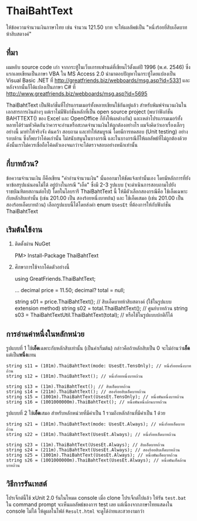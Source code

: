 # ThaiBahtText
ให้ข้อความจำนวนเงินภาษาไทย เช่น จำนวน 121.50 บาท จะให้ผลลัพธ์เป็น "หนึ่งร้อยยี่สิบเอ็ดบาทห้าสิบสตางค์"


## ที่มา
ผมหยิบ source code เก่า จากกระทู้ในเว็บเกรทเฟรนด์ที่เขียนไว้ตั้งแต่ปี 1996 (พ.ศ. 2546) ซึ่งแรกเลยเขียนเป็นภาษา VBA ใน MS Access 2.0
นำมาตอบปัญหาในกระทู้โดยแปลงเป็น Visual Basic .NET ที่ http://greatfriends.biz/webboards/msg.asp?id=5331
และหลังจากนั้นก็ได้แปลงเป็นภาษา C# ที่ http://www.greatfriends.biz/webboards/msg.asp?id=5695

ThaiBahtText เป็นฟังก์ชั่นที่โปรแกรมเมอร์ทั้งหลายเขียนใช้กันอยู่แล้ว สำหรับพิมพ์จำนวนเงินในเอกสารการเงินต่างๆ 
แต่เราไม่มีฟังก์ชั่นหลักที่เป็น open source project (พบว่าฟังก์ชั่น BAHTTEXT() ของ Excel และ OpenOffice ก็ยังให้ผลต่างกัน)
และเหล่าโปรแกรมเมอร์ทั้งหลายได้ร่วมหัวคิดกันว่าควรจะอ่านหรือสะกดจำนวนเงินให้ถูกต้องอย่างไร ผมจึงคิดว่าเอาเรื่องเล็กๆ อย่างนี้
มาทำให้จริงจัง ค้นคว้า สอบถาม และทำให้สมบูรณ์ โดยมีการทดสอบ (Unit testing) อย่างรอบด้าน ซึ่งก็พบว่าโค้ดเก่านั้น
ไม่สนับสนุนในบางกรณี และในบางกรณีก็ให้ผลลัพธ์ที่ไม่ถูกต้องด้วย ดังนั้นเราไม่ควรเชื่อถือโค้ดตัวเองจนกว่าจะได้ตรวจสอบอย่างหนักเท่านั้น

## กี่บาทถ้วน?
ข้อความจำนวนเงิน ก็คือเขียน "คำอ่านจำนวนเงิน" นั้นออกมาให้ชัดแจ้งเท่านั้นเอง โดยมีหลักการที่ยังหาข้อสรุปแน่นอนไม่ได้
อยู่บ้างในกรณี "เอ็ด" ซึ่งมี 2-3 รูปแบบ (จะดำเนินการสอบถามไปยังราชบัณฑิตยสถานต่อไป) โดยในไลบรารี ThaiBahtText นี้
ให้มีตัวเลือกสองกรณีคือ ใช้เอ็ดเฉพาะกับหลักสิบเท่านั้น (เช่น 201.00 เป็น สองร้อยหนึ่งบาทถ้น) 
และ ใช้เอ็ดเสมอ (เช่น 201.00 เป็น สองร้อยเอ็ดบาทถ้วน) เลือกรูปแบบนี้ได้โดยส่งค่า enum `UsesEt` ที่ต้องการให้กับฟังก์ชั่น ThaiBahtText

## เริมต้นใช้งาน
1. ติดตั้งผ่าน NuGet

    PM> Install-Package ThaiBahtText

2. ศึกษาการใช้จากโค้ดตัวอย่างนี้

    using GreatFriends.ThaiBahtText;
    
    ...
    decimal price = 11.50;
    decimal? total = null;
    
    string s01 = price.ThaiBahtText(); // สิบเอ็ดบาทห้าสิบสตางค์ (ใช้ในรูปแบบ extension method)
    string s02 = total.ThaiBahtText(); // ศูนย์บาทถ้วน
    string s03 = ThaiBahtTextUtil.ThaiBahtText(total); // หรือใช้ในรูปแบบปกติก็ได้


## การอ่านค่าหนึ่งในหลักหน่วย
รูปแบบที่ 1 ใช้**เอ็ด**เฉพาะกับหลักสิบเท่านั้น (เป็นค่าเริ่มต้น) กล่าวคือถ้าหลักสิบเป็น 0 จะไม่อ่านว่า**เอ็ด**แต่เป็น**หนึ่ง**แทน

    string s11 = (101m).ThaiBahtText(mode: UsesEt.TensOnly); // หนึ่งร้อยหนึ่งบาทถ้วน
    string s12 = (101m).ThaiBahtText(); // หนึ่งร้อยหนึ่งบาทถ้วน

    string s13 = (11m).ThaiBahtText(); // สิบเอ็ดบาทถ้วน
    string s14 = (211m).ThaiBahtText(); // สองร้อยสิบเอ็ดบาทถ้วน
    string s15 = (1001m).ThaiBahtText(UsesEt.TensOnly); // หนึ่งพันหนึ่งบาทถ้วน
    string s16 = (1001000000m).ThaiBahtText(); // หนึ่งพันหนึ่งล้านบาทถ้วน
    
รูปแบบที่ 2 ใช้**เอ็ด**เสมอ สำหรับหลักหน่วยที่มีค่าเป็น 1 รวมถึงหลักล้านที่มีค่าเป็น 1 ด้วย

    string s21 = (101m).ThaiBahtText(mode: UsesEt.Always); // หนึ่งร้อยเอ็ดบาทถ้วน
    string s22 = (101m).ThaiBahtText(UsesEt.Always); // หนึ่งร้อยเอ็ดบาทถ้วน
    
    string s23 = (11m).ThaiBahtText(UsesEt.Always); // สิบเอ็ดบาทถ้วน
    string s24 = (211m).ThaiBahtText(UsesEt.Always); // สองร้อยสิบเอ็ดบาทถ้วน
    string s25 = (1001m).ThaiBahtText(UsesEt.Always); // หนึ่งพันเอ็ดบาทถ้วน
    string s26 = (1001000000m).ThaiBahtText(UsesEt.Always); // หนึ่งพันเอ็ดล้านบาทถ้วน


## วิธีการรันเทสต์
โปรเจ็กต์นี้ใช้ xUnit 2.0 รันในโหมด console เมื่อ clone โปรเจ็กต์ไปแล้ว ให้รัน `test.bat` ใน command prompt 
จะเห็นผลลัพธ์ของการ test เลย แต่เนื่องจากภาษาไทยแสดงใน console ไม่ได้ ให้ดูผลในไฟล์ `Result.html` จะดูได้ง่ายและสวยงามกว่า



